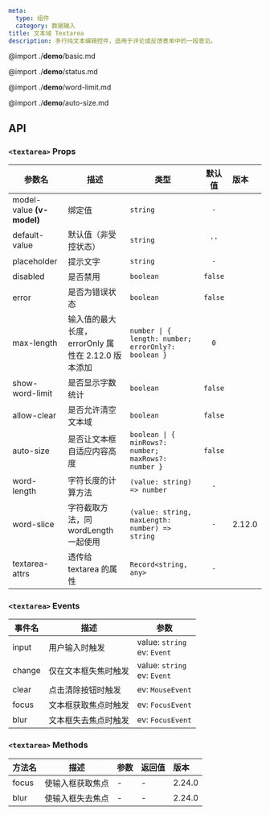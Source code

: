 ```yaml
meta:
  type: 组件
  category: 数据输入
title: 文本域 Textarea
description: 多行纯文本编辑控件，适用于评论或反馈表单中的一段意见。
```

@import ./__demo__/basic.md

@import ./__demo__/status.md

@import ./__demo__/word-limit.md

@import ./__demo__/auto-size.md

## API


### `<textarea>` Props

|参数名|描述|类型|默认值|版本|
|---|---|---|:---:|:---|
|model-value **(v-model)**|绑定值|`string`|`-`||
|default-value|默认值（非受控状态）|`string`|`''`||
|placeholder|提示文字|`string`|`-`||
|disabled|是否禁用|`boolean`|`false`||
|error|是否为错误状态|`boolean`|`false`||
|max-length|输入值的最大长度，errorOnly 属性在 2.12.0 版本添加|`number \| { length: number; errorOnly?: boolean }`|`0`||
|show-word-limit|是否显示字数统计|`boolean`|`false`||
|allow-clear|是否允许清空文本域|`boolean`|`false`||
|auto-size|是否让文本框自适应内容高度|`boolean \| { minRows?: number; maxRows?: number }`|`false`||
|word-length|字符长度的计算方法|`(value: string) => number`|`-`||
|word-slice|字符截取方法，同 wordLength 一起使用|`(value: string, maxLength: number) => string`|`-`|2.12.0|
|textarea-attrs|透传给 textarea 的属性|`Record<string, any>`|`-`||
### `<textarea>` Events

|事件名|描述|参数|
|---|---|---|
|input|用户输入时触发|value: `string`<br>ev: `Event`|
|change|仅在文本框失焦时触发|value: `string`<br>ev: `Event`|
|clear|点击清除按钮时触发|ev: `MouseEvent`|
|focus|文本框获取焦点时触发|ev: `FocusEvent`|
|blur|文本框失去焦点时触发|ev: `FocusEvent`|
### `<textarea>` Methods

|方法名|描述|参数|返回值|版本|
|---|---|---|---|:---|
|focus|使输入框获取焦点|-|-|2.24.0|
|blur|使输入框失去焦点|-|-|2.24.0|


